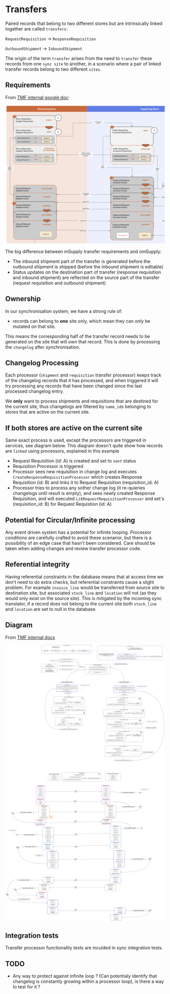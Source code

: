 # Transfers

Paired records that belong to two different stores but are intrinsically linked together are called `transfers`:

`RequestRequisition` -> `ResponseRequisition`

`OutboundShipment` -> `InboundShipment`

The origin of the term `transfer` arises from the need to `transfer` these records from one `sync site` to another, in a scenario where a pair of linked transfer records belong to two different `sites`. 

## Requirements

From [TMF internal google doc](https://docs.google.com/presentation/d/1eEe0uBGvkXbYnKc2oLO2U0qRwFv4l0ws4QwFZa6e74s/edit#slide=id.p):

![omSupply transfer workflow](./doc/omSupply_transfer_workflow.png)

The big difference between mSupply transfer requirements and omSupply:
* The inbound shipment part of the transfer is generated before the outbound shipment is shipped (before the inbound shipment is editable)
* Status updates on the destination part of transfer (response requisition and inbound shipment) are reflected on the source part of the transfer (request requisition and outbound shipment)

## Ownership

In our synchronisation system, we have a strong rule of:
* records can belong to **one** site only, which mean they can only be mutated on that site.

This means the corresponding half of the transfer record needs to be generated on the site that will own that record. This is done by processing the `changelog` after synchronisation. 

## Changelog Processing

Each processor (`shipment` and `requisition` transfer processor) keeps track of the changelog records that it has processed, and when triggered it will try processing any records that have been changed since the last processed changelog entry.

We **only** want to process shipments and requisitions that are destined for the current site, thus changelogs are filtered by `name_id`s belonging to stores that are active on the current site.

## If both stores are active on the current site

Same exact process is used, except the processors are triggered in services, see diagram below. This diagram doesn't quite show how records are `linked` using processors, explained in this example
* Request Requisition (id: A) is created and set to `sent` status
* Requisition Processor is triggered
* Processor sees new requisition in change log and executes `CreateResponseRequisitionProcessor` which creates Response Requisition (id: B) and links it to Request Requisition (requisition_id: A)
* Processor tries to process any sother change log (it re-quieries changelogs until result is empty), and sees newly created Response Requisition, and will executed `LikRequestRequisitionProcessor` and set's (requisition_id: B) for Request Requistion (id: A)

## Potential for Circular/Infinite processing

Any event driven system has a potential for infinite looping. Processor conditions are carefully crafted to avoid these scenarior, but there is a possibility of an edge case that hasn't been considered. Care should be taken when adding changes and review transfer processor code.

## Referential integrity

Having referential constraints in the database means that at access time we don't need to do extra checks, but referential constraints cause a slight problem. For example `invoice_line` would be transferred from source site to destination site, but associated `stock_line` and `location` will not (as they would only exist on the source site). This is mitigated by the incoming sync translator, if a record does not belong to the current site both `stock_line` and `location` are set to null in the database

## Diagram

From [TMF internal docs](https://app.diagrams.net/#G1o_xRQAhjVsnqhxhJEu9dY6AZ_lJfG9co)

![omSupply transfer processors](./doc/omSupply_transfer_processors.png)

## Integration tests

Transfer processor functionality tests are inculded in sync integration tests.

## TODO

* Any way to protect against infinite loop ? (Can potentialy identify that changelog is constantly growing within a processor loop), is there a way to test for it ?
